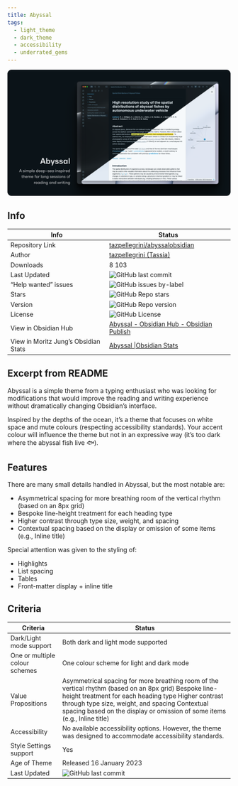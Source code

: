 ```yaml
---
title: Abyssal
tags:
  - light_theme
  - dark_theme
  - accessibility
  - underrated_gems
---
```


![Abyssal Theme Screenshot](https://raw.githubusercontent.com/tazpellegrini/abyssalobsidian/refs/heads/main/assets/abyssal-opening.png)

## Info

|Info|Status|
|---|---|
|Repository Link|[tazpellegrini/abyssalobsidian](https://github.com/tazpellegrini/abyssalobsidian)|
|Author|[tazpellegrini (Tassia)](https://github.com/tazpellegrini)|
|Downloads|8 103|
|Last Updated|![GitHub last commit](https://img.shields.io/github/last-commit/tazpellegrini/abyssalobsidian?color=573E7A&amp;label=last%20update&amp;logo=github&amp;style=for-the-badge)|
|“Help wanted” issues|![GitHub issues by-label](https://img.shields.io/github/issues/tazpellegrini/abyssalobsidian/help%20wanted?color=573E7A&amp;logo=github&amp;style=for-the-badge)|
|Stars|![GitHub Repo stars](https://img.shields.io/github/stars/tazpellegrini/abyssalobsidian?color=573E7A&amp;logo=github&amp;style=for-the-badge)|
|Version|![GitHub Repo version](https://img.shields.io/github/v/release/tazpellegrini/abyssalobsidian?color=573E7A&amp;logo=github&amp;style=for-the-badge&sort=semver)|
|License|![GitHub License](https://img.shields.io/github/license/tazpellegrini/abyssalobsidian?style=for-the-badge)|
|View in Obsidian Hub|[Abyssal \- Obsidian Hub \- Obsidian Publish](https://publish.obsidian.md/hub/02+-+Community+Expansions/02.05+All+Community+Expansions/Themes/Abyssal)|
|View in Moritz Jung’s Obsidian Stats|[Abyssal \|Obsidian Stats](https://www.moritzjung.dev/obsidian-stats/themes/abyssal/)|

## Excerpt from README

Abyssal is a simple theme from a typing enthusiast who was looking for modifications that would improve the reading and writing experience without dramatically changing Obsidian’s interface.

Inspired by the depths of the ocean, it’s a theme that focuses on white space and mute colours (respecting accessibility standards). Your accent colour will influence the theme but not in an expressive way (it’s too dark where the abyssal fish live 🐟).

## Features

There are many small details handled in Abyssal, but the most notable are:

- Asymmetrical spacing for more breathing room of the vertical rhythm (based on an 8px grid)
- Bespoke line-height treatment for each heading type
- Higher contrast through type size, weight, and spacing
- Contextual spacing based on the display or omission of some items (e.g., Inline title)

Special attention was given to the styling of:

- Highlights
- List spacing
- Tables
- Front-matter display \+ inline title

## Criteria

|Criteria|Status|
|---|---|
|Dark/Light mode support|Both dark and light mode supported|
|One or multiple colour schemes|One colour scheme for light and dark mode|
|Value Propositions|Asymmetrical spacing for more breathing room of the vertical rhythm (based on an 8px grid) Bespoke line-height treatment for each heading type Higher contrast through type size, weight, and spacing Contextual spacing based on the display or omission of some items (e.g., Inline title)|
|Accessibility|No available accessibility options. However, the theme was designed to accommodate accessibility standards.|
|Style Settings support|Yes|
|Age of Theme|Released 16 January 2023|
|Last Updated|![GitHub last commit](https://img.shields.io/github/last-commit/tazpellegrini/abyssalobsidian?color=573E7A&amp;label=last%20update&amp;logo=github&amp;style=for-the-badge)|
